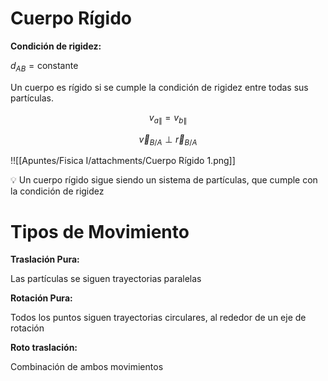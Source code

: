 # Cuerpo Rígido

**Condición de rigidez:**

 $d_{AB} = \text{constante}$

Un cuerpo es rígido si se cumple la condición de rigidez entre todas sus partículas.

$$
v_{a\|} = v_{b\|}
$$

$$
\vec v_{B/A} \perp \vec r_{B/A}
$$

!![[Apuntes/Fisica I/attachments/Cuerpo Rígido 1.png]]

<aside>
💡 Un cuerpo rígido sigue siendo un sistema de partículas, que cumple con la condición de rigidez

</aside>

# Tipos de Movimiento

**Traslación Pura:**

Las partículas se siguen trayectorias paralelas

**Rotación Pura:**

Todos los puntos siguen trayectorias circulares, al rededor de un eje de rotación

**Roto traslación:**

Combinación de ambos movimientos